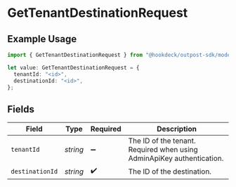 # GetTenantDestinationRequest

## Example Usage

```typescript
import { GetTenantDestinationRequest } from "@hookdeck/outpost-sdk/models/operations";

let value: GetTenantDestinationRequest = {
  tenantId: "<id>",
  destinationId: "<id>",
};
```

## Fields

| Field                                                                 | Type                                                                  | Required                                                              | Description                                                           |
| --------------------------------------------------------------------- | --------------------------------------------------------------------- | --------------------------------------------------------------------- | --------------------------------------------------------------------- |
| `tenantId`                                                            | *string*                                                              | :heavy_minus_sign:                                                    | The ID of the tenant. Required when using AdminApiKey authentication. |
| `destinationId`                                                       | *string*                                                              | :heavy_check_mark:                                                    | The ID of the destination.                                            |